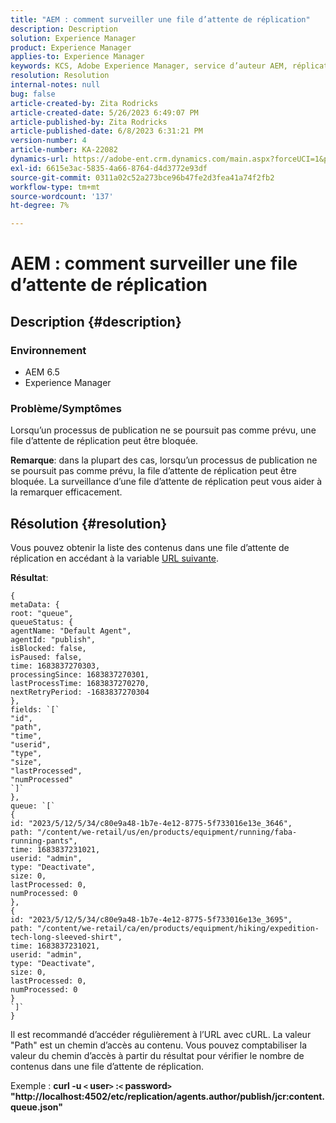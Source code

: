 ```yaml
---
title: "AEM : comment surveiller une file d’attente de réplication"
description: Description
solution: Experience Manager
product: Experience Manager
applies-to: Experience Manager
keywords: KCS, Adobe Experience Manager, service d’auteur AEM, réplication
resolution: Resolution
internal-notes: null
bug: false
article-created-by: Zita Rodricks
article-created-date: 5/26/2023 6:49:07 PM
article-published-by: Zita Rodricks
article-published-date: 6/8/2023 6:31:21 PM
version-number: 4
article-number: KA-22082
dynamics-url: https://adobe-ent.crm.dynamics.com/main.aspx?forceUCI=1&pagetype=entityrecord&etn=knowledgearticle&id=4a6f6bf9-f5fb-ed11-8849-6045bd0063aa
exl-id: 6615e3ac-5835-4a66-8764-d4d3772e93df
source-git-commit: 0311a02c52a273bce96b47fe2d3fea41a74f2fb2
workflow-type: tm+mt
source-wordcount: '137'
ht-degree: 7%

---
```


# AEM : comment surveiller une file d’attente de réplication

## Description {#description}


### <b>Environnement</b>

- AEM 6.5
- Experience Manager


### <b>Problème/Symptômes</b>

Lorsqu’un processus de publication ne se poursuit pas comme prévu, une file d’attente de réplication peut être bloquée.

<b>Remarque</b>: dans la plupart des cas, lorsqu’un processus de publication ne se poursuit pas comme prévu, la file d’attente de réplication peut être bloquée. La surveillance d’une file d’attente de réplication peut vous aider à la remarquer efficacement.


## Résolution {#resolution}


Vous pouvez obtenir la liste des contenus dans une file d’attente de réplication en accédant à la variable [URL suivante](https://localhost:4502/etc/replication/agents.author/publish/jcr:content.queue.json).

<b>Résultat</b>:


```
{
metaData: {
root: "queue",
queueStatus: {
agentName: "Default Agent",
agentId: "publish",
isBlocked: false,
isPaused: false,
time: 1683837270303,
processingSince: 1683837270301,
lastProcessTime: 1683837270270,
nextRetryPeriod: -1683837270304
},
fields: `[` 
"id",
"path",
"time",
"userid",
"type",
"size",
"lastProcessed",
"numProcessed"
`]` 
},
queue: `[` 
{
id: "2023/5/12/5/34/c80e9a48-1b7e-4e12-8775-5f733016e13e_3646",
path: "/content/we-retail/us/en/products/equipment/running/faba-running-pants",
time: 1683837231021,
userid: "admin",
type: "Deactivate",
size: 0,
lastProcessed: 0,
numProcessed: 0
},
{
id: "2023/5/12/5/34/c80e9a48-1b7e-4e12-8775-5f733016e13e_3695",
path: "/content/we-retail/ca/en/products/equipment/hiking/expedition-tech-long-sleeved-shirt",
time: 1683837231021,
userid: "admin",
type: "Deactivate",
size: 0,
lastProcessed: 0,
numProcessed: 0
}
`]` 
}
```




Il est recommandé d’accéder régulièrement à l’URL avec cURL. La valeur &quot;Path&quot; est un chemin d’accès au contenu. Vous pouvez comptabiliser la valeur du chemin d’accès à partir du résultat pour vérifier le nombre de contenus dans une file d’attente de réplication.

Exemple :
<b>curl -u `<` user`>` :`<` password`>`  &quot;http://localhost:4502/etc/replication/agents.author/publish/jcr:content.queue.json&quot;</b>
